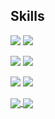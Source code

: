 ## Skills
[![](https://img.shields.io/badge/Android-3DDC84?style=flat-square&logo=Android&logoColor=white)](https://developer.android.com/?hl=ko) 
[![](https://img.shields.io/badge/Kotlin-0095D5?style=flat-square&logo=Kotlin&logoColor=white)](https://kotlinlang.org/)

[![](https://img.shields.io/badge/AndroidStudio-3DDC84?style=flat-square&logo=Android&logoColor=white)](https://kotlinlang.org/) 
[![](https://img.shields.io/badge/IntelliJ-000000?style=flat-square&logo=IntelliJIDEA&logoColor=white)](https://kotlinlang.org/) 

[![](https://img.shields.io/badge/Git-F05032?style=flat-square&logo=Git&logoColor=white)](https://kotlinlang.org/) 
[![](https://img.shields.io/badge/GitHub-000000?style=flat-square&logo=Github&logoColor=white)](https://kotlinlang.org/) 


<a href="https://github.com/anuraghazra/github-readme-stats">
  <img align="center" src="https://github-readme-stats.vercel.app/api/pin/?username=anuraghazra&repo=github-readme-stats" />
</a>
<a href="https://github.com/anuraghazra/convoychat">
  <img align="center" src="https://github-readme-stats.vercel.app/api/pin/?username=anuraghazra&repo=convoychat" />
</a>
